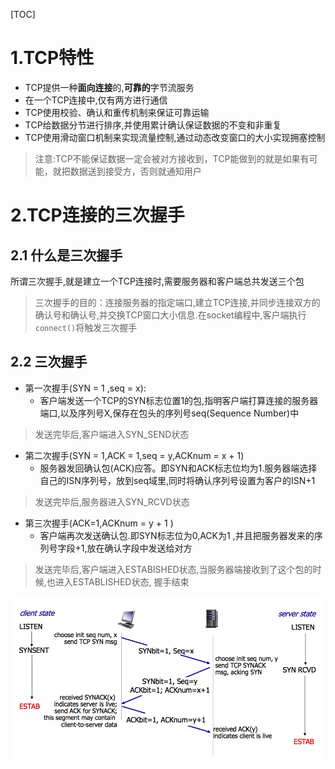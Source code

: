 [TOC]
# 1.TCP特性

- TCP提供一种**面向连接**的,**可靠的**字节流服务
- 在一个TCP连接中,仅有两方进行通信
- TCP使用校验、确认和重传机制来保证可靠运输
- TCP给数据分节进行排序,并使用累计确认保证数据的不变和非重复
- TCP使用滑动窗口机制来实现流量控制,通过动态改变窗口的大小实现拥塞控制

> 注意:TCP不能保证数据一定会被对方接收到，TCP能做到的就是如果有可能，就把数据送到接受方，否则就通知用户

# 2.TCP连接的三次握手

## 2.1 什么是三次握手
所谓三次握手,就是建立一个TCP连接时,需要服务器和客户端总共发送三个包<br>

> 三次握手的目的：连接服务器的指定端口,建立TCP连接,并同步连接双方的确认号和确认号,并交换TCP窗口大小信息.在socket编程中,客户端执行`connect()`将触发三次握手


## 2.2 三次握手

- 第一次握手(SYN = 1 ,seq = x):
    + 客户端发送一个TCP的SYN标志位置1的包,指明客户端打算连接的服务器端口,以及序列号X,保存在包头的序列号seq(Sequence Number)中
> 发送完毕后,客户端进入SYN_SEND状态

- 第二次握手(SYN = 1,ACK = 1,seq = y,ACKnum = x + 1)
    + 服务器发回确认包(ACK)应答。即SYN和ACK标志位均为1.服务器端选择自己的ISN序列号，放到seq域里,同时将确认序列号设置为客户的ISN+1
> 发送完毕后,服务器进入SYN_RCVD状态

- 第三次握手(ACK=1,ACKnum = y + 1 )
    + 客户端再次发送确认包.即SYN标志位为0,ACK为1 ,并且把服务器发来的序列号字段+1,放在确认字段中发送给对方
>   发送完毕后,客户端进入ESTABISHED状态,当服务器端接收到了这个包的时候,也进入ESTABLISHED状态, 握手结束

![](../imgs/tcp-connection-made-three-way-handshake.png)
